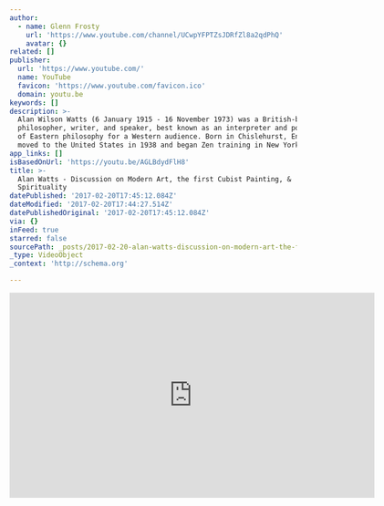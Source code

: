 ```yaml
---
author:
  - name: Glenn Frosty
    url: 'https://www.youtube.com/channel/UCwpYFPTZsJDRfZl8a2qdPhQ'
    avatar: {}
related: []
publisher:
  url: 'https://www.youtube.com/'
  name: YouTube
  favicon: 'https://www.youtube.com/favicon.ico'
  domain: youtu.be
keywords: []
description: >-
  Alan Wilson Watts (6 January 1915 - 16 November 1973) was a British-born
  philosopher, writer, and speaker, best known as an interpreter and populariser
  of Eastern philosophy for a Western audience. Born in Chislehurst, England, he
  moved to the United States in 1938 and began Zen training in New York.
app_links: []
isBasedOnUrl: 'https://youtu.be/AGLBdydFlH8'
title: >-
  Alan Watts - Discussion on Modern Art, the first Cubist Painting, &
  Spirituality
datePublished: '2017-02-20T17:45:12.084Z'
dateModified: '2017-02-20T17:44:27.514Z'
datePublishedOriginal: '2017-02-20T17:45:12.084Z'
via: {}
inFeed: true
starred: false
sourcePath: _posts/2017-02-20-alan-watts-discussion-on-modern-art-the-first-cubist-pain.md
_type: VideoObject
_context: 'http://schema.org'

---
```

<iframe src="https://cdn.embedly.com/widgets/media.html?src=https%3A%2F%2Fwww.youtube.com%2Fembed%2FAGLBdydFlH8%3Ffeature%3Doembed&amp;url=http%3A%2F%2Fwww.youtube.com%2Fwatch%3Fv%3DAGLBdydFlH8&amp;image=https%3A%2F%2Fi.ytimg.com%2Fvi%2FAGLBdydFlH8%2Fhqdefault.jpg&amp;key=b7d04c9b404c499eba89ee7072e1c4f7&amp;type=text%2Fhtml&amp;schema=youtube" width="640" height="360" scrolling="no" frameborder="0" allowfullscreen="" style=""></iframe>